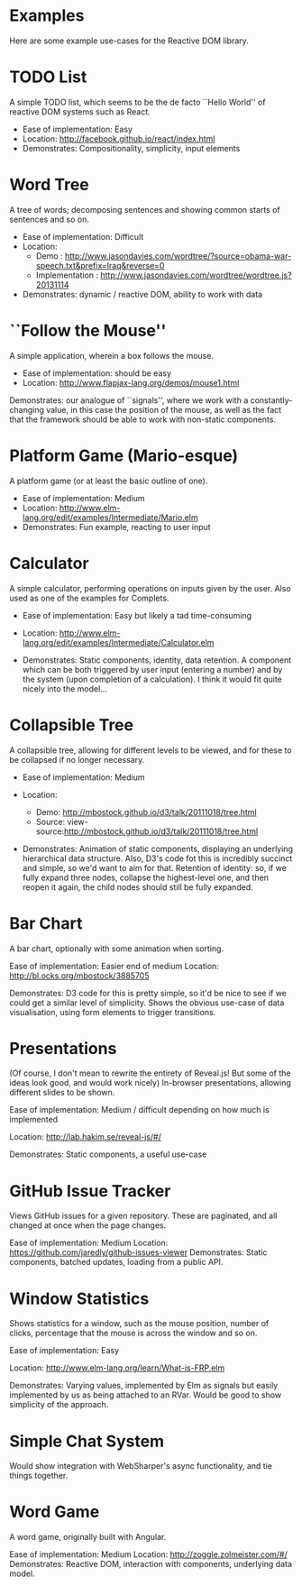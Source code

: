 Examples
========

Here are some example use-cases for the Reactive DOM library.

TODO List
=========

A simple TODO list, which seems to be the de facto ``Hello World'' of
reactive DOM systems such as React.

* Ease of implementation: Easy
* Location: http://facebook.github.io/react/index.html
* Demonstrates: Compositionality, simplicity, input elements

Word Tree
=========

A tree of words; decomposing sentences and showing common starts of
sentences and so on.

* Ease of implementation: Difficult
* Location: 
  -  Demo : http://www.jasondavies.com/wordtree/?source=obama-war-speech.txt&prefix=Iraq&reverse=0
  -  Implementation : http://www.jasondavies.com/wordtree/wordtree.js?20131114
* Demonstrates: dynamic / reactive DOM, ability to work with data


``Follow the Mouse''
====================

A simple application, wherein a box follows the mouse.

* Ease of implementation: should be easy
* Location: http://www.flapjax-lang.org/demos/mouse1.html

Demonstrates: our analogue of ``signals'', where we work with a
constantly-changing value, in this case the position of the mouse, as
well as the fact that the framework should be able to work with
non-static components.


Platform Game (Mario-esque)
===========================
A platform game (or at least the basic outline of one).

* Ease of implementation: Medium
* Location: http://www.elm-lang.org/edit/examples/Intermediate/Mario.elm
* Demonstrates: Fun example, reacting to user input


Calculator
==========

A simple calculator, performing operations on inputs given by the
user. Also used as one of the examples for Complets.

* Ease of implementation: Easy but likely a tad time-consuming


* Location: http://www.elm-lang.org/edit/examples/Intermediate/Calculator.elm

* Demonstrates: Static components, identity, data retention. A
  component which can be both triggered by user input (entering a
  number) and by the system (upon completion of a calculation). I
  think it would fit quite nicely into the model...


Collapsible Tree
================

A collapsible tree, allowing for different levels to be viewed, and
for these to be collapsed if no longer necessary.

* Ease of implementation: Medium
* Location:
  -  Demo: http://mbostock.github.io/d3/talk/20111018/tree.html
  -  Source: view-source:http://mbostock.github.io/d3/talk/20111018/tree.html 

* Demonstrates: Animation of static components, displaying an
  underlying hierarchical data structure. Also, D3's code fot this is
  incredibly succinct and simple, so we'd want to aim for
  that. Retention of identity: so, if we fully expand three nodes,
  collapse the highest-level one, and then reopen it again, the child
  nodes should still be fully expanded.


Bar Chart
=========

A bar chart, optionally with some animation when sorting.

Ease of implementation: Easier end of medium
Location: http://bl.ocks.org/mbostock/3885705

Demonstrates: D3 code for this is pretty simple, so it'd be nice to
see if we could get a similar level of simplicity. Shows the obvious
use-case of data visualisation, using form elements to trigger
transitions.

Presentations
=============

(Of course, I don't mean to rewrite the entirety of Reveal.js! But
some of the ideas look good, and would work nicely) In-browser
presentations, allowing different slides to be shown.

Ease of implementation: Medium / difficult depending on how much is implemented

Location: http://lab.hakim.se/reveal-js/#/

Demonstrates: Static components, a useful use-case


GitHub Issue Tracker
====================

Views GitHub issues for a given repository. These are paginated, and
all changed at once when the page changes.

Ease of implementation: Medium
Location: https://github.com/jaredly/github-issues-viewer
Demonstrates: Static components, batched updates, loading from a public API.


Window Statistics
=================

Shows statistics for a window, such as the mouse position, number of
clicks, percentage that the mouse is across the window and so on.

Ease of implementation: Easy

Location: http://www.elm-lang.org/learn/What-is-FRP.elm

Demonstrates: Varying values, implemented by Elm as signals but easily
implemented by us as being attached to an RVar. Would be good to show
simplicity of the approach.


Simple Chat System
==================

Would show integration with WebSharper's async functionality, and tie
things together.

Word Game
=========

A word game, originally built with Angular.

Ease of implementation: Medium
Location: http://zoggle.zolmeister.com/#/
Demonstrates: Reactive DOM, interaction with components, underlying data model.

